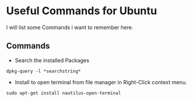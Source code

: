 Useful Commands for Ubuntu
==============

I will list some Commands i want to remember here.

Commands
--------------

- Search the installed Packages
``` shell
dpkg-query -l *searchstring*
```

- Install to open terminal from file manager in Right-Click context menu.
``` shell
sudo apt-get install nautilus-open-terminal 
```
